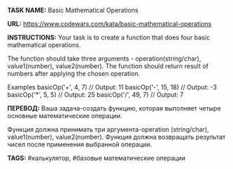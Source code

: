 **TASK NAME:** Basic Mathematical Operations

**URL:** https://www.codewars.com/kata/basic-mathematical-operations

**INSTRUCTIONS:** Your task is to create a function that does four basic mathematical operations.

The function should take three arguments - operation(string/char), value1(number), value2(number).
The function should return result of numbers after applying the chosen operation.

Examples
basicOp('+', 4, 7) // Output: 11
basicOp('-', 15, 18) // Output: -3
basicOp('\*', 5, 5) // Output: 25
basicOp('/', 49, 7) // Output: 7

**ПЕРЕВОД:** Ваша задача-создать функцию, которая выполняет четыре основные математические операции.

Функция должна принимать три аргумента-operation (string/char), value1(number), value2(number).
Функция должна возвращать результат чисел после применения выбранной операции.

**TAGS:** #калькулятор, #базовые математические операции
